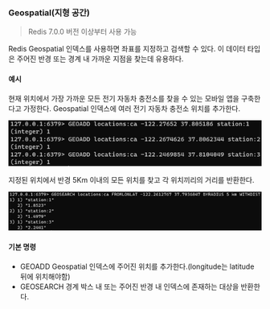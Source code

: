 ### Geospatial(지형 공간)

> Redis 7.0.0 버전 이상부터 사용 가능

Redis Geospatial 인덱스를 사용하면 좌표를 지정하고 검색할 수 있다.
이 데이터 타입은 주어진 반경 또는 경계 내 가까운 지점을 찾는데 유용하다.

#### 예시

현재 위치에서 가장 가까운 모든 전기 자동차 충전소를 찾을 수 있는 모바일 앱을 구축한다고 가정한다.
Geospatial 인덱스에 여러 전기 자동차 충전소 위치를 추가한다.

![img_52.png](img/img_52.png)

지정된 위치에서 반경 5Km 이내의 모든 위치를 찾고 각 위치끼리의 거리를 반환한다.

![img_58.png](img/img_58.png)

#### 기본 명령

- GEOADD Geospatial 인덱스에 주어진 위치를 추가한다.(longitude는 latitude 뒤에 위치해야함)
- GEOSEARCH 경계 박스 내 또는 주어진 반경 내 인덱스에 존재하는 대상을 반환한다.
